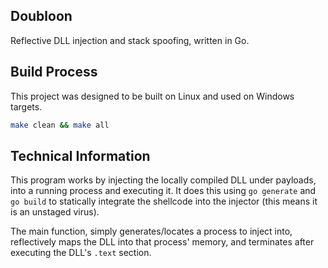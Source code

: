 ## Doubloon 
Reflective DLL injection and stack spoofing, written in Go.

## Build Process
This project was designed to be built on Linux and used on Windows targets.
```bash
make clean && make all
```
## Technical Information
This program works by injecting the locally compiled DLL under payloads, into a running process and executing it. It does this using `go generate` and `go build` to statically integrate the shellcode into the injector (this means it is an unstaged virus).

The main function, simply generates/locates a process to inject into, reflectively maps the DLL into that process' memory, and terminates after executing the DLL's `.text` section.
